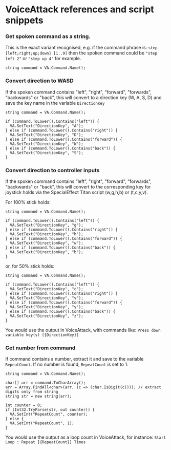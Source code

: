 # VoiceAttack references and script snippets

### Get spoken command as a string.
This is the exact variant recognised, e.g. if the command phrase is: `step [left;right;up;down] [1..9]` then the spoken command could be `"step left 2"` or `"step up 4"` for example. 
```
string command = VA.Command.Name();
```

### Convert direction to WASD
If the spoken command contains "left", "right", "forward", "forwards", "backwards" or "back", this will convert to a direction key (W, A, S, D) and save the key name in the variable `DirectionKey`

```	
string command = VA.Command.Name();
		
if (command.ToLower().Contains("left")) {
  VA.SetText("DirectionKey", "A");
} else if (command.ToLower().Contains("right")) {
  VA.SetText("DirectionKey", "D");
} else if (command.ToLower().Contains("forward")) {
  VA.SetText("DirectionKey", "W");	
} else if (command.ToLower().Contains("back")) {	
  VA.SetText("DirectionKey", "S");					
}
```


### Convert direction to controller inputs
If the spoken command contains "left", "right", "forward", "forwards", "backwards" or "back", this will convert to the corresponding key for joystick holds via the SpecialEffect Titan script (w,g,h,b) or (t,c,y,v).

For 100% stick holds:

```
string command = VA.Command.Name();
		
if (command.ToLower().Contains("left")) {
  VA.SetText("DirectionKey", "g");
} else if (command.ToLower().Contains("right")) {
  VA.SetText("DirectionKey", "h");
} else if (command.ToLower().Contains("forward")) {
  VA.SetText("DirectionKey", "w");	
} else if (command.ToLower().Contains("back")) {	
  VA.SetText("DirectionKey", "b");					
}
```

or, for 50% stick holds:
```	
string command = VA.Command.Name();
		
if (command.ToLower().Contains("left")) {
  VA.SetText("DirectionKey", "c");
} else if (command.ToLower().Contains("right")) {
  VA.SetText("DirectionKey", "v");
} else if (command.ToLower().Contains("forward")) {
  VA.SetText("DirectionKey", "y");	
} else if (command.ToLower().Contains("back")) {	
  VA.SetText("DirectionKey", "z");					
}
```

You would use the output in VoiceAttack, with commands like:
`Press down variable key(s) [{DirectionKey}]` 

### Get number from command
If command contains a number, extract it and save to the variable `RepeatCount`. If no number is found, `RepeatCount` is set to 1.
```
string command = VA.Command.Name();

char[] arr = command.ToCharArray();			
arr = Array.FindAll<char>(arr, (c => (char.IsDigit(c)))); // extract digits only from string
string str = new string(arr);

int counter = 0;
if (Int32.TryParse(str, out counter)) {
  VA.SetInt("RepeatCount", counter);		
} else {
  VA.SetInt("RepeatCount", 1);						
}
```

You would use the output as a loop count in VoiceAttack, for instance:
`Start Loop : Repeat [{RepeatCount}] Times`
